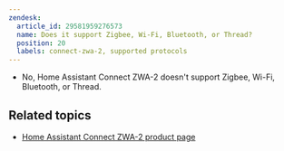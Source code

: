 ```yaml
---
zendesk:
  article_id: 29581959276573
  name: Does it support Zigbee, Wi-Fi, Bluetooth, or Thread?
  position: 20
  labels: connect-zwa-2, supported protocols
---
```


- No, Home Assistant Connect ZWA-2 doesn't support Zigbee, Wi-Fi, Bluetooth, or Thread.

## Related topics

- [Home Assistant Connect ZWA-2 product page](https://www.home-assistant.io/connect/zwa-2/)
